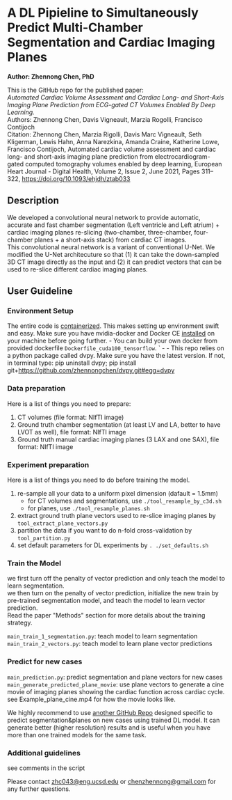 # A DL Pipieline to Simultaneously Predict Multi-Chamber Segmentation and Cardiac Imaging Planes
**Author: Zhennong Chen, PhD**<br />

This is the GitHub repo for the published paper: <br />
*Automated Cardiac Volume Assessment and Cardiac Long- and Short-Axis Imaging Plane Prediction from ECG-gated CT Volumes Enabled By Deep Learning.*<br />
Authors: Zhennong Chen, Davis Vigneault, Marzia Rogolli, Francisco Contijoch<br />
Citation: Zhennong Chen, Marzia Rigolli, Davis Marc Vigneault, Seth Kligerman, Lewis Hahn, Anna Narezkina, Amanda Craine, Katherine Lowe, Francisco Contijoch, Automated cardiac volume assessment and cardiac long- and short-axis imaging plane prediction from electrocardiogram-gated computed tomography volumes enabled by deep learning, European Heart Journal - Digital Health, Volume 2, Issue 2, June 2021, Pages 311–322, https://doi.org/10.1093/ehjdh/ztab033

## Description
We developed a convolutional neural network to provide automatic, accurate and fast chamber segmentation (Left ventricle and Left atrium) + cardiac imaging planes re-slicing (two-chamber, three-chamber, four-chamber planes + a short-axis stack) from cardiac CT images. <br />
This convolutional neural network is a variant of conventional U-Net. We modified the U-Net architecuture so that (1) it can take the down-sampled 3D CT image directly as the input and (2) it can predict vectors that can be used to re-slice different cardiac imaging planes.

## User Guideline
### Environment Setup
The entire code is [containerized](https://www.docker.com/resources/what-container). This makes setting up environment swift and easy. Make sure you have nvidia-docker and Docker CE [installed](https://docs.nvidia.com/datacenter/cloud-native/container-toolkit/install-guide.html#docker) on your machine before going further. 
    - You can build your own docker from provided dockerfile ```Dockerfile_cuda100_tensorflow```. ` - - This repo relies on a python package called dvpy. Make sure you have the latest version. If not, in terminal type: pip uninstall dvpy; pip install git+https://github.com/zhennongchen/dvpy.git#egg=dvpy

### Data preparation
Here is a list of things you need to prepare:
1. CT volumes (file format: NIfTI image)
2. Ground truth chamber segmentation (at least LV and LA, better to have LVOT as well), file format: NIfTI image
3. Ground truth manual cardiac imaging planes (3 LAX and one SAX), file format: NIfTI image

### Experiment preparation
Here is a list of things you need to do before training the model.
1. re-sample all your data to a uniform pixel dimension (dafault = 1.5mm)
    - for CT volumes and segmentations, use ```./tool_resample_by_c3d.sh```
    - for planes, use ```./tool_resample_planes.sh```
2. extract ground truth plane vectors used to re-slice imaging planes by ```tool_extract_plane_vectors.py```
3. partition the data if you want to do n-fold cross-validation by ```tool_partition.py``` 
4. set default parameters for DL experiments by ```. ./set_defaults.sh```

### Train the Model
we first turn off the penalty of vector prediction and only teach the model to learn segmentation.<br />
we then turn on the penalty of vector prediction, initialize the new train by pre-trained segmentation model, and teach the model to learn vector prediction.<br />
Read the paper "Methods" section for more details about the training strategy.

```main_train_1_segmentation.py```: teach model to learn segmentation<br />
```main_train_2_vectors.py```: teach model to learn plane vector predictions<br />

### Predict for new cases
```main_prediction.py```: predict segmentation and plane vectors for new cases<br />
```main_generate_predicted_plane_movie```: use plane vectors to generate a cine movie of imaging planes showing the cardiac function across cardiac cycle. see Example_plane_cine.mp4 for how the movie looks like. <br />

We highly recommend to use [another GitHub Repo](https://github.com/ucsd-fcrl/DL_CT_Seg-Plane_Prediction_Final_v_ZC) designed specific to predict segmentation&planes on new cases using trained DL model. It can generate better (higher resolution) results and is useful when you have more than one trained models for the same task.


### Additional guidelines
see comments in the script

Please contact zhc043@eng.ucsd.edu or chenzhennong@gmail.com for any further questions.




